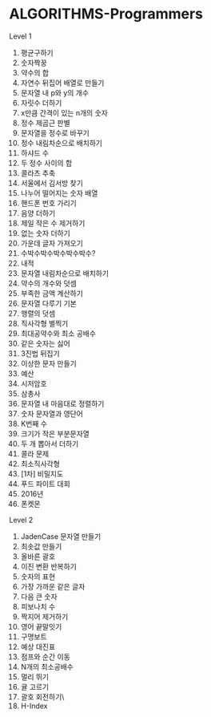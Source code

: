 # ALGORITHMS-Programmers

Level 1

1. 평균구하기
2. 숫자짝꿍
3. 약수의 합
4. 자연수 뒤집어 배열로 만들기
5. 문자열 내 p와 y의 개수
6. 자릿수 더하기
7. x만큼 간격이 있는 n개의 숫자
8. 정수 제곱근 판별
9. 문자열을 정수로 바꾸기
10. 정수 내림차순으로 배치하기
11. 하샤드 수
12. 두 정수 사이의 합
13. 콜라츠 추축
14. 서울에서 김서방 찾기
15. 나누어 떨어지는 숫자 배열
16. 핸드폰 번호 가리기
17. 음양 더하기
18. 제일 작은 수 제거하기
19. 없는 숫자 더하기
20. 가운데 글자 가져오기
21. 수박수박수박수박수박수?
22. 내적
23. 문자열 내림차순으로 배치하기
24. 약수의 개수와 덧셈
25. 부족한 금액 계산하기
26. 문자열 다루기 기본
27. 행렬의 덧셈
28. 직사각형 별찍기
29. 최대공약수와 최소 공배수
30. 같은 숫자는 싫어
31. 3진법 뒤집기
32. 이상한 문자 만들기
33. 예산
34. 시저암호
35. 삼총사
36. 문자열 내 마음대로 정렬하기
37. 숫자 문자열과 영단어
38. K번째 수
39. 크기가 작은 부분문자열
40. 두 개 뽑아서 더하기
41. 콜라 문제
42. 최소직사각형
43. [1차] 비밀지도
44. 푸드 파이트 대회
45. 2016년
46. 폰켓몬

Level 2

1. JadenCase 문자열 만들기
2. 최솟값 만들기
3. 올바른 괄호
4. 이진 변환 반복하기
5. 숫자의 표현
6. 가장 가까운 같은 글자
7. 다음 큰 숫자
8. 피보나치 수
9. 짝지어 제거하기
10. 영어 끝말잇기
11. 구명보트
12. 예상 대진표
13. 점프와 순간 이동
14. N개의 최소공배수
15. 멀리 뛰기
16. 귤 고르기
17. 괄호 회전하기\
18. H-Index
